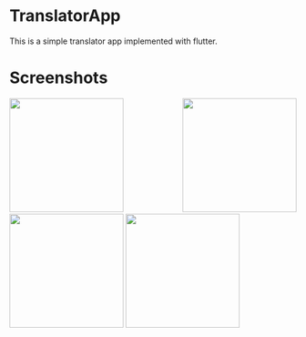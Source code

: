 # TranslatorApp

This is a simple translator app implemented with flutter.

# Screenshots

  <img src="/screenshots/2.jpg" width="200" style="margin-right:100px"/>
  <img src="/screenshots/1.jpg" width="200"/>
  <img src="/screenshots/3.jpg" width="200"/>
  <img src="/screenshots/4.jpg" width="200"/>